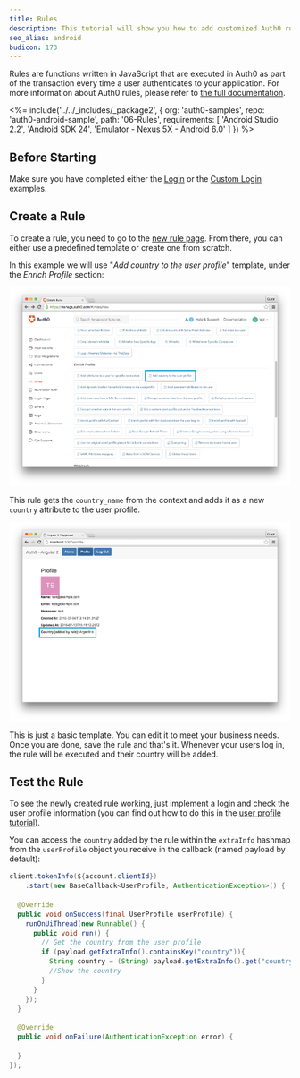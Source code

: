 ```yaml
---
title: Rules
description: This tutorial will show you how to add customized Auth0 rules to your app.
seo_alias: android
budicon: 173
---
```


Rules are functions written in JavaScript that are executed in Auth0 as part of the transaction every time a user authenticates to your application. For more information about Auth0 rules, please refer to [the full documentation](/rules).

<%= include('../../_includes/_package2', {
  org: 'auth0-samples',
  repo: 'auth0-android-sample',
  path: '06-Rules',
  requirements: [
    'Android Studio 2.2',
    'Android SDK 24',
    'Emulator - Nexus 5X - Android 6.0'
  ]
}) %>

## Before Starting

Make sure you have completed either the [Login](01-login) or the [Custom Login](02-custom-login) examples.

## Create a Rule

To create a rule, you need to go to the [new rule page](${manage_url}/#/rules/new). From there, you can either use a predefined template or create one from scratch.

In this example we will use "*Add country to the user profile*" template, under the *Enrich Profile* section:

![Add country template](/media/articles/rules/rule-choose-add-country-template.png)

This rule gets the `country_name` from the context and adds it as a new `country` attribute to the user profile.

![Country rule sample](/media/articles/angularjs2/rule-country-show.png)

This is just a basic template. You can edit it to meet your business needs. Once you are done, save the rule and that's it. Whenever your users log in, the rule will be executed and their country will be added.

## Test the Rule

To see the newly created rule working, just implement a login and check the user profile information (you can find out how to do this in the [user profile tutorial](04-user-profile)).

You can access the `country` added by the rule within the `extraInfo` hashmap from the `userProfile` object you receive in the callback (named payload by default):

```java
client.tokenInfo(${account.clientId})
    .start(new BaseCallback<UserProfile, AuthenticationException>() {

  @Override
  public void onSuccess(final UserProfile userProfile) {
    runOnUiThread(new Runnable() {
      public void run() {
        // Get the country from the user profile
        if (payload.getExtraInfo().containsKey("country")){
          String country = (String) payload.getExtraInfo().get("country");
          //Show the country
        }
      }
    });
  }

  @Override
  public void onFailure(AuthenticationException error) {

  }
});
```

